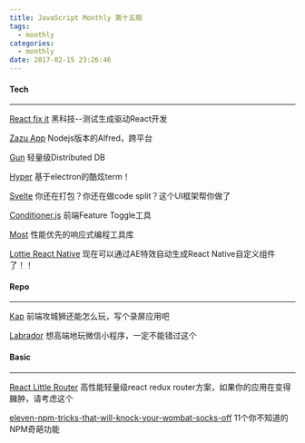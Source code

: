 ```yaml
---
title: JavaScript Monthly 第十五期
tags:
  - monthly
categories:
  - monthly
date: 2017-02-15 23:26:46
---
```

#### Tech
---------
[React fix it](https://github.com/MicheleBertoli/react-fix-it)
黑科技--测试生成驱动React开发

[Zazu App](http://zazuapp.org/documentation/)
Nodejs版本的Alfred，跨平台

[Gun](https://github.com/amark/gun)
轻量级Distributed DB

<!--more-->
[Hyper](https://github.com/zeit/hyper)
基于electron的酷炫term！

[Svelte](https://svelte.technology/)
你还在打包？你还在做code split？这个UI框架帮你做了

[Conditioner.js](http://conditionerjs.com/)
前端Feature Toggle工具

[Most](https://github.com/cujojs/most)
性能优先的响应式编程工具库

[Lottie React Native](https://github.com/airbnb/lottie-react-native)
现在可以通过AE特效自动生成React Native自定义组件了！！

#### Repo
---------
[Kap](https://github.com/wulkano/kap)
前端攻城狮还能怎么玩，写个录屏应用吧

[Labrador](https://github.com/maichong/labrador)
想高端地玩微信小程序，一定不能错过这个

#### Basic
---------
[React Little Router](https://github.com/FormidableLabs/redux-little-router)
高性能轻量级react redux router方案，如果你的应用在变得臃肿，请考虑这个

[eleven-npm-tricks-that-will-knock-your-wombat-socks-off](https://nodesource.com/blog/eleven-npm-tricks-that-will-knock-your-wombat-socks-off/?utm_source=nodeweekly&utm_medium=email)
11个你不知道的NPM奇葩功能
